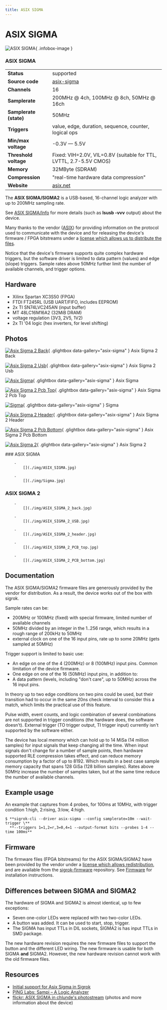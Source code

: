 ```yaml
---
title: ASIX SIGMA
---
```


# ASIX SIGMA

<div class="infobox" markdown>

![ASIX SIGMA](./img/ASIX_SIGMA_2_back.jpg){ .infobox-image }

### ASIX SIGMA

| | |
|---|---|
| **Status** | supported |
| **Source code** | [asix-sigma](https://github.com/OpenTraceLab/OpenTraceCapture/tree/main/src/hardware/asix-sigma) |
| **Channels** | 16 |
| **Samplerate** | 200MHz @ 4ch, 100MHz @ 8ch, 50MHz @ 16ch |
| **Samplerate (state)** | 50MHz |
| **Triggers** | value, edge, duration, sequence, counter, logical ops |
| **Min/max voltage** | -0.3V — 5.5V |
| **Threshold voltage** | Fixed: VIH=2.0V, VIL=0.8V (suitable for TTL, LVTTL, 2.7-5.5V CMOS) |
| **Memory** | 32MByte (SDRAM) |
| **Compression** | "real-time hardware data compression" |
| **Website** | [asix.net](http://tools.asix.net/dbg_sigma.htm) |

</div>

The **ASIX SIGMA/SIGMA2** is a USB-based, 16-channel logic analyzer with up to 200MHz sampling rate.

See [ASIX SIGMA/Info](https://sigrok.org/wiki/ASIX_SIGMA/Info) for more details (such as **lsusb -vvv** output) about the device.

Many thanks to the vendor ([ASIX](http://www.asix.net/)) for providing information on the protocol used to communicate with the device and for releasing the device's firmware / FPGA bitstreams under a [license which allows us to distribute the files](http://sigrok.org/gitweb/?p=sigrok-firmware.git;a=blob;f=asix-sigma/LICENSE.Sigma).

Notice that the device's firmware supports quite complex hardware triggers, but the software driver is limited to data pattern (values) and edge (slope) triggers. Sample rates above 50MHz further limit the number of available channels, and trigger options.

## Hardware
- Xilinx Spartan XC3S50 (FPGA)
- FTDI FT245RL (USB UART/FIFO, includes EEPROM)
- 2x TI SN74LVC245AN (input buffer)
- MT 48LC16M16A2 (32MiB DRAM)
- voltage regulation (3V3, 2V5, 1V2)
- 2x TI '04 logic (hex inverters, for level shifting)

## Photos

<div class="photo-grid" markdown>

[![Asix Sigma 2 Back](./img/ASIX_SIGMA_2_back.jpg)](./img/ASIX_SIGMA_2_back.jpg "Asix Sigma 2 Back"){ .glightbox data-gallery="asix-sigma" }
<span class="caption">Asix Sigma 2 Back</span>

[![Asix Sigma 2 Usb](./img/ASIX_SIGMA_2_USB.jpg)](./img/ASIX_SIGMA_2_USB.jpg "Asix Sigma 2 Usb"){ .glightbox data-gallery="asix-sigma" }
<span class="caption">Asix Sigma 2 Usb</span>

[![Asix Sigma](./img/ASIX_SIGMA.jpg)](./img/ASIX_SIGMA.jpg "Asix Sigma"){ .glightbox data-gallery="asix-sigma" }
<span class="caption">Asix Sigma</span>

[![Asix Sigma 2 Pcb Top](./img/ASIX_SIGMA_2_PCB_top.jpg)](./img/ASIX_SIGMA_2_PCB_top.jpg "Asix Sigma 2 Pcb Top"){ .glightbox data-gallery="asix-sigma" }
<span class="caption">Asix Sigma 2 Pcb Top</span>

[![Sigma](./img/Sigma.jpg)](./img/Sigma.jpg "Sigma"){ .glightbox data-gallery="asix-sigma" }
<span class="caption">Sigma</span>

[![Asix Sigma 2 Header](./img/ASIX_SIGMA_2_header.jpg)](./img/ASIX_SIGMA_2_header.jpg "Asix Sigma 2 Header"){ .glightbox data-gallery="asix-sigma" }
<span class="caption">Asix Sigma 2 Header</span>

[![Asix Sigma 2 Pcb Bottom](./img/ASIX_SIGMA_2_PCB_bottom.jpg)](./img/ASIX_SIGMA_2_PCB_bottom.jpg "Asix Sigma 2 Pcb Bottom"){ .glightbox data-gallery="asix-sigma" }
<span class="caption">Asix Sigma 2 Pcb Bottom</span>

[![Asix Sigma 2](./img/ASIX_SIGMA_2.png)](./img/ASIX_SIGMA_2.png "Asix Sigma 2"){ .glightbox data-gallery="asix-sigma" }
<span class="caption">Asix Sigma 2</span>

</div>
### ASIX SIGMA

		- 
			[](./img/ASIX_SIGMA.jpg)

		- 
			[](./img/Sigma.jpg)

### ASIX SIGMA 2

		- 
			[](./img/ASIX_SIGMA_2_back.jpg)

		- 
			[](./img/ASIX_SIGMA_2_USB.jpg)

		- 
			[](./img/ASIX_SIGMA_2_header.jpg)

		- 
			[](./img/ASIX_SIGMA_2_PCB_top.jpg)

		- 
			[](./img/ASIX_SIGMA_2_PCB_bottom.jpg)

## Documentation

The ASIX SIGMA/SIGMA2 firmware files are generously provided by the vendor for distribution. As a result, the device works out of the box with sigrok.

Sample rates can be:

- 200MHz or 100MHz (fixed) with special firmware, limited number of available channels
- 50MHz divided by an integer in the 1..256 range, which results in a rough range of 200kHz to 50MHz
- external clock on one of the 16 input pins, rate up to some 20MHz (gets sampled at 50MHz)

Trigger support is limited to basic use:

- An edge on one of the 4 (200MHz) or 8 (100MHz) input pins. Common limitation of the device firmware.
- One edge on one of the 16 (50MHz) input pins, in addition to:
- A data pattern (levels, including "don't care", up to 50MHz) across the 16 input pins.

In theory up to two edge conditions on two pins could be used, but their transition had to occur in the same 20ns check interval to consider this a match, which limits the practical use of this feature.

Pulse width, event counts, and logic combination of several combinations are not supported in trigger conditions (the hardware does, the software doesn't). External trigger (TO trigger output, TI trigger input) currently isn't supported by the software either.

The device has local memory which can hold up to 14 MiSa (14 million samples) for input signals that keep changing all the time. When input signals don't change for a number of sample points, then hardware supported RLE compression takes effect, and can reduce memory consumption by a factor of up to 8192. Which results in a best case sample memory capacity that spans 128 GiSa (128 billion samples). Rates above 50MHz increase the number of samples taken, but at the same time reduce the number of available channels.

## Example usage

An example that captures from 4 probes, for 100ms at 10MHz, with trigger condition 1:high, 2:rising, 3:low, 4:high.

```
$ **sigrok-cli --driver asix-sigma --config samplerate=10m --wait-trigger \**
  **--triggers 1=1,2=r,3=0,4=1 --output-format bits --probes 1-4 --time 100ms**

```
## Firmware

The firmware files (FPGA bitstreams) for the ASIX SIGMA/SIGMA2 have been provided by the vendor under a [license which allows redistribution](http://sigrok.org/gitweb/?p=sigrok-firmware.git;a=blob;f=asix-sigma/LICENSE.Sigma), and are available from the [sigrok-firmware](http://sigrok.org/gitweb/?p=sigrok-firmware.git) repository. See [Firmware](https://sigrok.org/wiki/Firmware) for installation instructions.

## Differences between SIGMA and SIGMA2

The hardware of SIGMA and SIGMA2 is almost identical, up to few exceptions:

- Seven one-color LEDs were replaced with two two-color LEDs.
- A button was added. It can be used to start, stop, trigger.
- The SIGMA has input TTLs in DIL sockets, SIGMA2 is has input TTLs in SMD package.

The new hardware revision requires the new firmware files to support the button and the different LED wiring. The new firmware is usable for both SIGMA **and** SIGMA2. However, the new hardware revision cannot work with the old firmware files.

## Resources
- [Initial support for Asix Sigma in Sigrok](http://labs.ping.uio.no/2010/04/initial-support-for-asix-sigma-in-sigrok/)
- [PING Labs: Sampi – A Logic Analyzer](http://labs.ping.uio.no/2009/09/sampi-a-logic-analyzer/)
- [flickr: ASIX SIGMA in chlunde's photostream](http://www.flickr.com/photos/chlunde/3383669140/) (photos and more information about the device)


